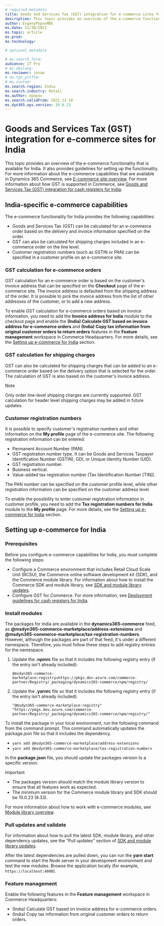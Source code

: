 ```yaml
---
# required metadata
title: Goods and Services Tax (GST) integration for e-commerce sites for India
description: This topic provides an overview of the e-commerce functionality that is available for India. It also provides guidelines for setting up the functionality.
author: EvgenyPopovMBS
ms.date: 11/30/2021
ms.topic: article
ms.prod:
ms.technology:

# optional metadata

# ms.search.form:
audience: IT Pro
# ms.devlang:
ms.reviewer: josaw
# ms.tgt_pltfrm:
# ms.custom:
ms.search.region: India
ms.search.industry: Retail
ms.author: epopov
ms.search.validFrom: 2021-12-10
ms.dyn365.ops.version: 10.0.23
---
```

# Goods and Services Tax (GST) integration for e-commerce sites for India

This topic provides an overview of the e-commerce functionality that is available for India. It also provides guidelines for setting up the functionality. For more information about the e-commerce capabilities that are available in Dynamics 365 Commerce, see [E-commerce site overview](../online-store-overview.md). For more information about how GST is supported in Commerce, see [Goods and Services Tax (GST) integration for cash registers for India](apac-ind-cash-registers.md).

## India-specific e-commerce capabilities

The e-commerce functionality for India provides the following capabilities:

- Goods and Services Tax (GST) can be calculated for an e-commerce order based on the delivery and invoice information specified on the order.
- GST can also be calculated for shipping charges included in an e-commerce order on the line level.
- Customer registration numbers (such as GSTIN or PAN) can be specified in a customer profile on an e-commerce site.

### GST calculation for e-commerce orders

GST calculation for an e-commerce order is based on the customer's invoice address that can be specified on the **Checkout** page of the e-commerce site. The invoice address is defaulted from the shipping address of the order. It is possible to pick the invoice address from the list of other addresses of the customer, or to add a new address.

To enable GST calculation for e-commerce orders based on invoice information, you need to add the **Invoice address for India** module to the checkout page and enable the **(India) Calculate GST based on invoice address for e-commerce orders** and **(India) Copy tax information from original customer orders to return orders** features in the **Feature management** workspace in Commerce Headquarters. For more details, see the [Setting up e-commerce for India](#setting-up-e-commerce-for-india) section.

### GST calculation for shipping charges

GST can also be calculated for shipping charges that can be added to an e-commerce order based on the delivery option that is selected for the order. The calculation of GST is also based on the customer's invoice address.

> [!NOTE]
> Only order line-level shipping charges are currently supported. GST calculation for header level shipping charges may be added in future updates.

### Customer registration numbers

It is possible to specify customer's registration numbers and other information on the **My profile** page of the e-commerce site. The following registration information can be entered:

- Permanent Account Number (PAN).
- GST registration number type. It can be Goods and Services Taxpayer Identification Number (GSTIN), GDI, or Unique Identity Number (UID).
- GST registration number.
- Business vertical.
- Value-added tax registration number (Tax Identification Number \[TIN\]).

The PAN number can be specified on the customer profile level, while other registration information can be specified on the customer address level.

To enable the possibility to enter customer registration information in customer profile, you need to add the **Tax registration numbers for India** module to the **My profile** page. For more details, see the [Setting up e-commerce for India](#setting-up-e-commerce-for-india) section.

## Setting up e-commerce for India

### Prerequisites

Before you configure e-commerce capabilities for India, you must complete the following steps:

- Configure a Commerce environment that includes Retail Cloud Scale Unit (RCSU), the Commerce online software development kit (SDK), and the Commerce module library. For information about how to install the Commerce SDK and module library, see [SDK and module library updates](../e-commerce-extensibility/sdk-updates.md). 
- Configure GST for Commerce. For more information, see [Deployment guidelines for cash registers for India](apac-ind-loc-deployment-guidelines.md).

### Install modules

The packages for India are available in the **dynamics365-commerce** feed, as **@msdyn365-commerce-marketplace/address-extensions** and **@msdyn365-commerce-marketplace/tax-registration-numbers**. However, although the packages are part of that feed, it's under a different namespace. Therefore, you must follow these steps to add registry entries for the namespace.

1. Update the **.npmrc** file so that it includes the following registry entry (if the entry isn't already included):

    `@msdyn365-commerce-marketplace:registry=https://pkgs.dev.azure.com/commerce-partner/Registry/_packaging/dynamics365-commerce/npm/registry/`

1. Update the **.yarnrc** file so that it includes the following registry entry (if the entry isn't already included):

    `"@msdyn365-commerce-marketplace:registry" "https://pkgs.dev.azure.com/commerce-partner/Registry/_packaging/dynamics365-commerce/npm/registry/"`	
	
To install the package in your local environment, run the following command from the command prompt. This command automatically updates the package.json file so that it includes the dependency.

- `yarn add @msdyn365-commerce-marketplace/address-extensions`
- `yarn add @msdyn365-commerce-marketplace/tax-registration-numbers`

In the **package.json** file, you should update the packages version to a specific version.

> [!IMPORTANT]
> - The packages version should match the module library version to ensure that all features work as expected. 
> - The minimum version for the Commerce module library and SDK should be 10.0.23 (9.33). 

For more information about how to work with e-commerce modules, see [Module library overview](../starter-kit-overview.md).

### Pull updates and validate

For information about how to pull the latest SDK, module library, and other dependency updates, see the "Pull updates" section of [SDK and module library updates](../e-commerce-extensibility/sdk-updates.md#pull-updates).

After the latest dependencies are pulled down, you can run the **yarn start** command to start the Node server in your development environment and test the new modules. Browse the application locally (for example, `https://localhost:4000`).

### Feature management

Enable the following features in the **Feature management** workspace in Commerce Headquarters:

- (India) Calculate GST based on invoice address for e-commerce orders.
- (India) Copy tax information from original customer orders to return orders.
